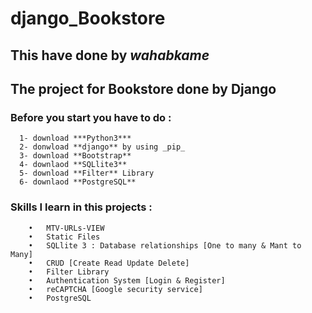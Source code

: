 # django_Bookstore
  ## This have done by **_wahabkame_**
  ## The project for **Bookstore** done by **Django**


  ### Before you start you have to do :
      1- download ***Python3***
      2- donwload **django** by using _pip_
      3- download **Bootstrap**
      4- downlaod **SQLlite3**
      5- download **Filter** Library 
      6- downlaod **PostgreSQL**
       
  ### Skills I learn in this projects : 
        •	MTV-URLs-VIEW
        •	Static Files
        •	SQLlite 3 : Database relationships [One to many & Mant to Many] 
        •	CRUD [Create Read Update Delete]
        •	Filter Library 
        •	Authentication System [Login & Register]
        •	reCAPTCHA [Google security service]
        •	PostgreSQL

